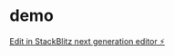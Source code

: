 # demo

[Edit in StackBlitz next generation editor ⚡️](https://stackblitz.com/~/github.com/bags307/demo)